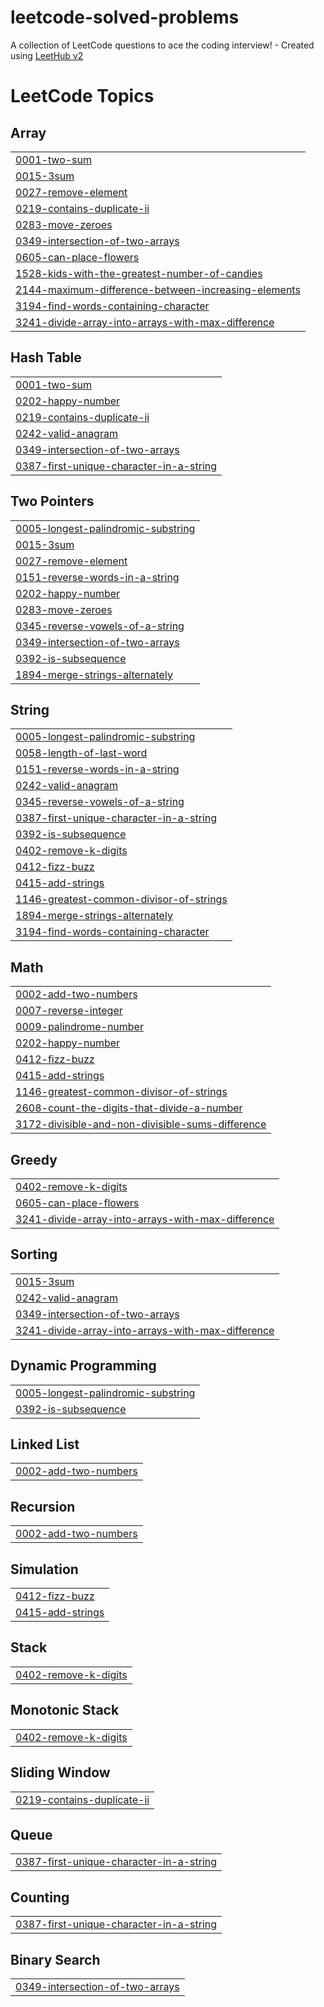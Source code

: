 # leetcode-solved-problems
A collection of LeetCode questions to ace the coding interview! - Created using [LeetHub v2](https://github.com/arunbhardwaj/LeetHub-2.0)

<!---LeetCode Topics Start-->
# LeetCode Topics
## Array
|  |
| ------- |
| [0001-two-sum](https://github.com/sanjay498/leetcode-solved-problems/tree/master/0001-two-sum) |
| [0015-3sum](https://github.com/sanjay498/leetcode-solved-problems/tree/master/0015-3sum) |
| [0027-remove-element](https://github.com/sanjay498/leetcode-solved-problems/tree/master/0027-remove-element) |
| [0219-contains-duplicate-ii](https://github.com/sanjay498/leetcode-solved-problems/tree/master/0219-contains-duplicate-ii) |
| [0283-move-zeroes](https://github.com/sanjay498/leetcode-solved-problems/tree/master/0283-move-zeroes) |
| [0349-intersection-of-two-arrays](https://github.com/sanjay498/leetcode-solved-problems/tree/master/0349-intersection-of-two-arrays) |
| [0605-can-place-flowers](https://github.com/sanjay498/leetcode-solved-problems/tree/master/0605-can-place-flowers) |
| [1528-kids-with-the-greatest-number-of-candies](https://github.com/sanjay498/leetcode-solved-problems/tree/master/1528-kids-with-the-greatest-number-of-candies) |
| [2144-maximum-difference-between-increasing-elements](https://github.com/sanjay498/leetcode-solved-problems/tree/master/2144-maximum-difference-between-increasing-elements) |
| [3194-find-words-containing-character](https://github.com/sanjay498/leetcode-solved-problems/tree/master/3194-find-words-containing-character) |
| [3241-divide-array-into-arrays-with-max-difference](https://github.com/sanjay498/leetcode-solved-problems/tree/master/3241-divide-array-into-arrays-with-max-difference) |
## Hash Table
|  |
| ------- |
| [0001-two-sum](https://github.com/sanjay498/leetcode-solved-problems/tree/master/0001-two-sum) |
| [0202-happy-number](https://github.com/sanjay498/leetcode-solved-problems/tree/master/0202-happy-number) |
| [0219-contains-duplicate-ii](https://github.com/sanjay498/leetcode-solved-problems/tree/master/0219-contains-duplicate-ii) |
| [0242-valid-anagram](https://github.com/sanjay498/leetcode-solved-problems/tree/master/0242-valid-anagram) |
| [0349-intersection-of-two-arrays](https://github.com/sanjay498/leetcode-solved-problems/tree/master/0349-intersection-of-two-arrays) |
| [0387-first-unique-character-in-a-string](https://github.com/sanjay498/leetcode-solved-problems/tree/master/0387-first-unique-character-in-a-string) |
## Two Pointers
|  |
| ------- |
| [0005-longest-palindromic-substring](https://github.com/sanjay498/leetcode-solved-problems/tree/master/0005-longest-palindromic-substring) |
| [0015-3sum](https://github.com/sanjay498/leetcode-solved-problems/tree/master/0015-3sum) |
| [0027-remove-element](https://github.com/sanjay498/leetcode-solved-problems/tree/master/0027-remove-element) |
| [0151-reverse-words-in-a-string](https://github.com/sanjay498/leetcode-solved-problems/tree/master/0151-reverse-words-in-a-string) |
| [0202-happy-number](https://github.com/sanjay498/leetcode-solved-problems/tree/master/0202-happy-number) |
| [0283-move-zeroes](https://github.com/sanjay498/leetcode-solved-problems/tree/master/0283-move-zeroes) |
| [0345-reverse-vowels-of-a-string](https://github.com/sanjay498/leetcode-solved-problems/tree/master/0345-reverse-vowels-of-a-string) |
| [0349-intersection-of-two-arrays](https://github.com/sanjay498/leetcode-solved-problems/tree/master/0349-intersection-of-two-arrays) |
| [0392-is-subsequence](https://github.com/sanjay498/leetcode-solved-problems/tree/master/0392-is-subsequence) |
| [1894-merge-strings-alternately](https://github.com/sanjay498/leetcode-solved-problems/tree/master/1894-merge-strings-alternately) |
## String
|  |
| ------- |
| [0005-longest-palindromic-substring](https://github.com/sanjay498/leetcode-solved-problems/tree/master/0005-longest-palindromic-substring) |
| [0058-length-of-last-word](https://github.com/sanjay498/leetcode-solved-problems/tree/master/0058-length-of-last-word) |
| [0151-reverse-words-in-a-string](https://github.com/sanjay498/leetcode-solved-problems/tree/master/0151-reverse-words-in-a-string) |
| [0242-valid-anagram](https://github.com/sanjay498/leetcode-solved-problems/tree/master/0242-valid-anagram) |
| [0345-reverse-vowels-of-a-string](https://github.com/sanjay498/leetcode-solved-problems/tree/master/0345-reverse-vowels-of-a-string) |
| [0387-first-unique-character-in-a-string](https://github.com/sanjay498/leetcode-solved-problems/tree/master/0387-first-unique-character-in-a-string) |
| [0392-is-subsequence](https://github.com/sanjay498/leetcode-solved-problems/tree/master/0392-is-subsequence) |
| [0402-remove-k-digits](https://github.com/sanjay498/leetcode-solved-problems/tree/master/0402-remove-k-digits) |
| [0412-fizz-buzz](https://github.com/sanjay498/leetcode-solved-problems/tree/master/0412-fizz-buzz) |
| [0415-add-strings](https://github.com/sanjay498/leetcode-solved-problems/tree/master/0415-add-strings) |
| [1146-greatest-common-divisor-of-strings](https://github.com/sanjay498/leetcode-solved-problems/tree/master/1146-greatest-common-divisor-of-strings) |
| [1894-merge-strings-alternately](https://github.com/sanjay498/leetcode-solved-problems/tree/master/1894-merge-strings-alternately) |
| [3194-find-words-containing-character](https://github.com/sanjay498/leetcode-solved-problems/tree/master/3194-find-words-containing-character) |
## Math
|  |
| ------- |
| [0002-add-two-numbers](https://github.com/sanjay498/leetcode-solved-problems/tree/master/0002-add-two-numbers) |
| [0007-reverse-integer](https://github.com/sanjay498/leetcode-solved-problems/tree/master/0007-reverse-integer) |
| [0009-palindrome-number](https://github.com/sanjay498/leetcode-solved-problems/tree/master/0009-palindrome-number) |
| [0202-happy-number](https://github.com/sanjay498/leetcode-solved-problems/tree/master/0202-happy-number) |
| [0412-fizz-buzz](https://github.com/sanjay498/leetcode-solved-problems/tree/master/0412-fizz-buzz) |
| [0415-add-strings](https://github.com/sanjay498/leetcode-solved-problems/tree/master/0415-add-strings) |
| [1146-greatest-common-divisor-of-strings](https://github.com/sanjay498/leetcode-solved-problems/tree/master/1146-greatest-common-divisor-of-strings) |
| [2608-count-the-digits-that-divide-a-number](https://github.com/sanjay498/leetcode-solved-problems/tree/master/2608-count-the-digits-that-divide-a-number) |
| [3172-divisible-and-non-divisible-sums-difference](https://github.com/sanjay498/leetcode-solved-problems/tree/master/3172-divisible-and-non-divisible-sums-difference) |
## Greedy
|  |
| ------- |
| [0402-remove-k-digits](https://github.com/sanjay498/leetcode-solved-problems/tree/master/0402-remove-k-digits) |
| [0605-can-place-flowers](https://github.com/sanjay498/leetcode-solved-problems/tree/master/0605-can-place-flowers) |
| [3241-divide-array-into-arrays-with-max-difference](https://github.com/sanjay498/leetcode-solved-problems/tree/master/3241-divide-array-into-arrays-with-max-difference) |
## Sorting
|  |
| ------- |
| [0015-3sum](https://github.com/sanjay498/leetcode-solved-problems/tree/master/0015-3sum) |
| [0242-valid-anagram](https://github.com/sanjay498/leetcode-solved-problems/tree/master/0242-valid-anagram) |
| [0349-intersection-of-two-arrays](https://github.com/sanjay498/leetcode-solved-problems/tree/master/0349-intersection-of-two-arrays) |
| [3241-divide-array-into-arrays-with-max-difference](https://github.com/sanjay498/leetcode-solved-problems/tree/master/3241-divide-array-into-arrays-with-max-difference) |
## Dynamic Programming
|  |
| ------- |
| [0005-longest-palindromic-substring](https://github.com/sanjay498/leetcode-solved-problems/tree/master/0005-longest-palindromic-substring) |
| [0392-is-subsequence](https://github.com/sanjay498/leetcode-solved-problems/tree/master/0392-is-subsequence) |
## Linked List
|  |
| ------- |
| [0002-add-two-numbers](https://github.com/sanjay498/leetcode-solved-problems/tree/master/0002-add-two-numbers) |
## Recursion
|  |
| ------- |
| [0002-add-two-numbers](https://github.com/sanjay498/leetcode-solved-problems/tree/master/0002-add-two-numbers) |
## Simulation
|  |
| ------- |
| [0412-fizz-buzz](https://github.com/sanjay498/leetcode-solved-problems/tree/master/0412-fizz-buzz) |
| [0415-add-strings](https://github.com/sanjay498/leetcode-solved-problems/tree/master/0415-add-strings) |
## Stack
|  |
| ------- |
| [0402-remove-k-digits](https://github.com/sanjay498/leetcode-solved-problems/tree/master/0402-remove-k-digits) |
## Monotonic Stack
|  |
| ------- |
| [0402-remove-k-digits](https://github.com/sanjay498/leetcode-solved-problems/tree/master/0402-remove-k-digits) |
## Sliding Window
|  |
| ------- |
| [0219-contains-duplicate-ii](https://github.com/sanjay498/leetcode-solved-problems/tree/master/0219-contains-duplicate-ii) |
## Queue
|  |
| ------- |
| [0387-first-unique-character-in-a-string](https://github.com/sanjay498/leetcode-solved-problems/tree/master/0387-first-unique-character-in-a-string) |
## Counting
|  |
| ------- |
| [0387-first-unique-character-in-a-string](https://github.com/sanjay498/leetcode-solved-problems/tree/master/0387-first-unique-character-in-a-string) |
## Binary Search
|  |
| ------- |
| [0349-intersection-of-two-arrays](https://github.com/sanjay498/leetcode-solved-problems/tree/master/0349-intersection-of-two-arrays) |
<!---LeetCode Topics End-->